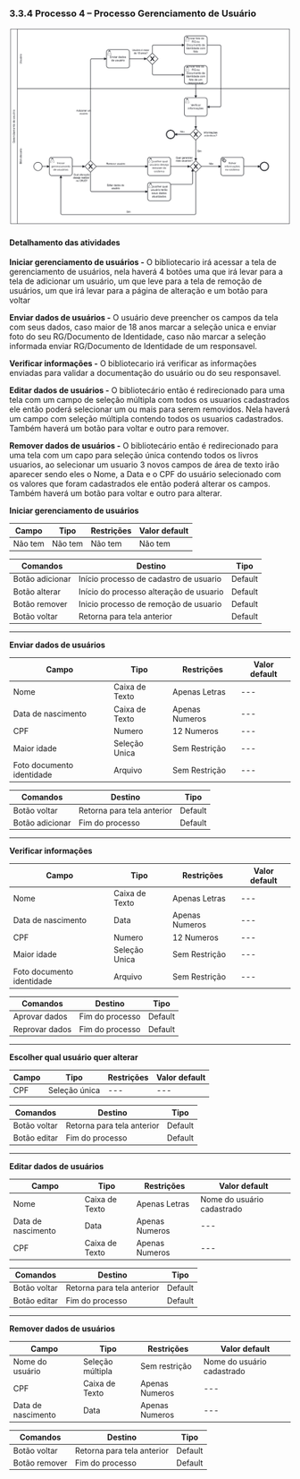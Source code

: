 ### 3.3.4 Processo 4 – Processo Gerenciamento de Usuário

![Processo Gerenciamento de Usuário](images/processoGU2.png "Modelo BPMN do Processo 4.")


#### Detalhamento das atividades


**Iniciar gerenciamento de usuários -**
O bibliotecario irá acessar a tela de gerenciamento de usuários, nela haverá 4 botões uma que irá levar para a tela de adicionar um usuário, um que leve para a tela de remoção de usuários, um que irá levar para a página de alteração e um botão para voltar

**Enviar dados de usuários -**
O usuário deve preencher os campos da tela com seus dados, caso maior de 18 anos marcar a seleção unica e enviar foto do seu RG/Documento de Identidade, caso não marcar a seleção informada enviar RG/Documento de Identidade de um responsavel.

**Verificar informações -**
O bibliotecario irá verificar as informações enviadas para validar a documentação do usuário ou do seu responsavel.

**Editar dados de usuários -**
O bibliotecário então é redirecionado para uma tela com um campo de seleção múltipla com todos os usuarios cadastrados ele então poderá selecionar um ou mais para serem removidos. Nela haverá um campo com seleção múltipla contendo todos os usuarios cadastrados. Também haverá um botão para voltar e outro para remover.

**Remover dados de usuários -**
O bibliotecário então é redirecionado para uma tela com um capo para seleção única contendo todos os livros usuarios, ao selecionar um usuario 3 novos campos de área de texto irão aparecer sendo eles o Nome, a Data e o CPF do usuário selecionado com os valores que foram cadastrados ele então poderá alterar os campos. Também haverá um botão para voltar e outro para alterar.



**Iniciar gerenciamento de usuários**

| **Campo**       | **Tipo**         | **Restrições** | **Valor default** |
| ---             | ---              | ---            | ---               |
| Não tem         | Não tem          | Não tem        | Não tem           |


| **Comandos**         |  **Destino**                   | **Tipo** |
| ---                  | ---                            | ---               |
| Botão adicionar      | Início processo de cadastro de usuario   | Default           |
| Botão alterar        | Início do processo alteração de usuario  | Default           |
| Botão remover        | Inicio processo de remoção de usuario    | Default           |
| Botão voltar         | Retorna para tela anterior               | Default           |

___________________________________________________________________________________________________________________________________

**Enviar dados de usuários**

| **Campo**       | **Tipo**         | **Restrições** | **Valor default** |
| ---             | ---              | ---            | ---               |
| Nome            | Caixa de Texto   | Apenas Letras  | ---               |
| Data de nascimento| Caixa de Texto | Apenas Numeros | ---               |
| CPF             |   Numero         | 12 Numeros | ---               |
| Maior idade     | Seleção Unica    | Sem Restrição  | ---               |
| Foto documento identidade | Arquivo          | Sem Restrição  | ---               |



| **Comandos**         |  **Destino**                   | **Tipo**          |
| ---                  | ---                            | ---               |
| Botão voltar         | Retorna para tela anterior     | Default           |
| Botão adicionar      | Fim do processo                | Default           |

___________________________________________________________________________________________________________________________________

**Verificar informações**

| **Campo**       | **Tipo**         | **Restrições** | **Valor default** |
| ---             | ---              | ---            | ---               |
| Nome            | Caixa de Texto   | Apenas Letras  | ---               |
| Data de nascimento| Data           | Apenas Numeros | ---               |
| CPF             |   Numero | 12 Numeros | ---               |
| Maior idade     | Seleção Unica    | Sem Restrição  | ---               |
| Foto documento identidade| Arquivo          | Sem Restrição  | ---               |


| **Comandos**         |  **Destino**                   | **Tipo**          |
| ---                  | ---                            | ---               |
| Aprovar dados         | Fim do processo               | Default           |
| Reprovar dados        | Fim do processo               | Default           |

___________________________________________________________________________________________________________________________________

**Escolher qual usuário quer alterar**

| **Campo**       | **Tipo**         | **Restrições** | **Valor default** |
| ---             | ---              | ---            | ---               |
| CPF             | Seleção única | --- | ---               |



| **Comandos**         |  **Destino**                   | **Tipo**          |
| ---                  | ---                            | ---               |
| Botão voltar         | Retorna para tela anterior     | Default           |
| Botão editar         | Fim do processo                | Default           |

___________________________________________________________________________________________________________________________________

**Editar dados de usuários**

| **Campo**       | **Tipo**         | **Restrições** | **Valor default** |
| ---             | ---              | ---            | ---               |
| Nome            | Caixa de Texto   | Apenas Letras  | Nome do usuário cadastrado|
| Data de nascimento| Data           | Apenas Numeros | ---               |
| CPF             |   Caixa de Texto | Apenas Numeros | ---               |



| **Comandos**         |  **Destino**                   | **Tipo**          |
| ---                  | ---                            | ---               |
| Botão voltar         | Retorna para tela anterior     | Default           |
| Botão editar         | Fim do processo                | Default           |

___________________________________________________________________________________________________________________________________
 
**Remover dados de usuários**

| **Campo**       | **Tipo**         | **Restrições** | **Valor default** |
| ---             | ---              | ---            | ---               |
| Nome do usuário | Seleção múltipla| Sem restrição | Nome do usuário cadastrado |
| CPF             |   Caixa de Texto | Apenas Numeros | ---               |
| Data de nascimento  | Data            | Apenas Numeros| ---             |



| **Comandos**         |  **Destino**                   | **Tipo**          |
| ---                  | ---                            | ---               |
| Botão voltar         | Retorna para tela anterior     | Default           |
| Botão remover        | Fim do processo                | Default           |
